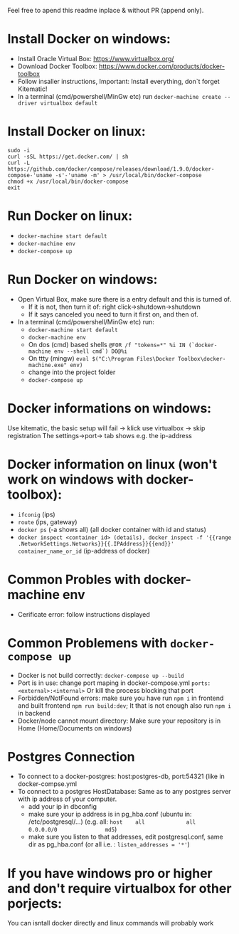 Feel free to apend this readme inplace  & without PR (append only).

# Install Docker on windows:
- Install Oracle Virtual Box: https://www.virtualbox.org/
- Download Docker Toolbox: https://www.docker.com/products/docker-toolbox
- Follow insaller instructions, Important: Install everything, don`t forget Kitematic!
- In a terminal (cmd/powershell/MinGw etc) run ```docker-machine create --driver virtualbox default```

# Install Docker on linux:
```
sudo -i
curl -sSL https://get.docker.com/ | sh
curl -L https://github.com/docker/compose/releases/download/1.9.0/docker-compose-'uname -s'-'uname -m' > /usr/local/bin/docker-compose
chmod +x /usr/local/bin/docker-compose
exit
```                                                 

# Run Docker on linux:
- ```docker-machine start default```
- ```docker-machine env```
- ```docker-compose up```

# Run Docker on windows:
- Open Virtual Box, make sure there is a entry default and this is turned of.
  - If it is not, then turn it of: right click->shutdown->shutdown
  - If it says canceled you need to turn it first on, and then of.
- In a terminal (cmd/powershell/MinGw etc) run:
  - ```docker-machine start default```
  - ```docker-machine env```
  - On dos (cmd) based shells ```@FOR /f "tokens=*" %i IN (`docker-machine env --shell cmd`) DO@%i```
  - On ttty (mingw) ```eval $("C:\Program Files\Docker Toolbox\docker-machine.exe" env)```
  - change into the project folder
  - ```docker-compose up```

# Docker informations on windows:
Use kitematic, the basic setup will fail -> klick use virtualbox -> skip registration
The settings->port-> tab shows e.g. the ip-address

# Docker information on linux (won't work on windows with docker-toolbox):
- ```ifconig``` (ips)
- ```route``` (ips, gateway)
- ```docker ps``` (-a shows all) (all docker container with id and status)
- ```docker inspect <container id> (details), docker inspect -f '{{range .NetworkSettings.Networks}}{{.IPAddress}}{{end}}' container_name_or_id``` (ip-address of docker)

# Common Probles with docker-machine env
- Cerificate error: follow instructions displayed

# Common Problemens with ```docker-compose up```
- Docker is not build correctly:  ```docker-compose up --build```
- Port is in use: change port maping in docker-compose.yml ```ports: <external>:<internal>``` Or kill the process blocking that port
- Forbidden/NotFound errors: make sure you have run ```npm i``` in frontend and built frontend ```npm run build:dev```; It that is not enough also run ```npm i``` in backend 
- Docker/node cannot mount directory: Make sure your repository is in Home (Home/Documents on windows)


# Postgres Connection
- To connect to a docker-postgres: host:postgres-db, port:54321 (like in docker-compse.yml
- To connect to a postgres HostDatabase: Same as to any postgres server with ip address of your computer.
   - add your ip in dbconfig
   - make sure your ip address is in pg_hba.conf (ubuntu in: /etc/postgresql/...)
   (e.g. all: `host    all             all             0.0.0.0/0               md5`)
   - make sure you listen to that addresses, edit postgresql.conf, same dir as pg_hba.conf (or all i.e. : `listen_addresses = '*'`)

# If you have windows pro or higher and don't require virtualbox for other porjects:
You can isntall docker directly and linux commands will probably work
